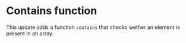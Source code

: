 # Contains function

This update adds a function `contains` that checks wether an element is present in an array.
